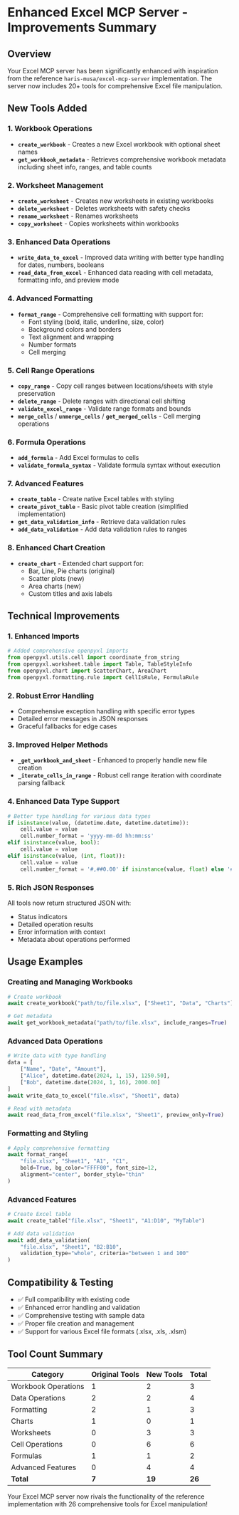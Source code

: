 # Enhanced Excel MCP Server - Improvements Summary

## Overview
Your Excel MCP server has been significantly enhanced with inspiration from the reference `haris-musa/excel-mcp-server` implementation. The server now includes 20+ tools for comprehensive Excel file manipulation.

## New Tools Added

### 1. Workbook Operations
- **`create_workbook`** - Creates a new Excel workbook with optional sheet names
- **`get_workbook_metadata`** - Retrieves comprehensive workbook metadata including sheet info, ranges, and table counts

### 2. Worksheet Management  
- **`create_worksheet`** - Creates new worksheets in existing workbooks
- **`delete_worksheet`** - Deletes worksheets with safety checks
- **`rename_worksheet`** - Renames worksheets
- **`copy_worksheet`** - Copies worksheets within workbooks

### 3. Enhanced Data Operations
- **`write_data_to_excel`** - Improved data writing with better type handling for dates, numbers, booleans
- **`read_data_from_excel`** - Enhanced data reading with cell metadata, formatting info, and preview mode

### 4. Advanced Formatting
- **`format_range`** - Comprehensive cell formatting with support for:
  - Font styling (bold, italic, underline, size, color)
  - Background colors and borders
  - Text alignment and wrapping
  - Number formats
  - Cell merging

### 5. Cell Range Operations
- **`copy_range`** - Copy cell ranges between locations/sheets with style preservation
- **`delete_range`** - Delete ranges with directional cell shifting
- **`validate_excel_range`** - Validate range formats and bounds
- **`merge_cells`** / **`unmerge_cells`** / **`get_merged_cells`** - Cell merging operations

### 6. Formula Operations
- **`add_formula`** - Add Excel formulas to cells
- **`validate_formula_syntax`** - Validate formula syntax without execution

### 7. Advanced Features
- **`create_table`** - Create native Excel tables with styling
- **`create_pivot_table`** - Basic pivot table creation (simplified implementation)
- **`get_data_validation_info`** - Retrieve data validation rules
- **`add_data_validation`** - Add data validation rules to ranges

### 8. Enhanced Chart Creation
- **`create_chart`** - Extended chart support for:
  - Bar, Line, Pie charts (original)
  - Scatter plots (new)
  - Area charts (new)
  - Custom titles and axis labels

## Technical Improvements

### 1. Enhanced Imports
```python
# Added comprehensive openpyxl imports
from openpyxl.utils.cell import coordinate_from_string
from openpyxl.worksheet.table import Table, TableStyleInfo
from openpyxl.chart import ScatterChart, AreaChart
from openpyxl.formatting.rule import CellIsRule, FormulaRule
```

### 2. Robust Error Handling
- Comprehensive exception handling with specific error types
- Detailed error messages in JSON responses
- Graceful fallbacks for edge cases

### 3. Improved Helper Methods
- **`_get_workbook_and_sheet`** - Enhanced to properly handle new file creation
- **`_iterate_cells_in_range`** - Robust cell range iteration with coordinate parsing fallback

### 4. Enhanced Data Type Support
```python
# Better type handling for various data types
if isinstance(value, (datetime.date, datetime.datetime)):
    cell.value = value
    cell.number_format = 'yyyy-mm-dd hh:mm:ss'
elif isinstance(value, bool):
    cell.value = value
elif isinstance(value, (int, float)):
    cell.value = value
    cell.number_format = '#,##0.00' if isinstance(value, float) else '#,##0'
```

### 5. Rich JSON Responses
All tools now return structured JSON with:
- Status indicators
- Detailed operation results  
- Error information with context
- Metadata about operations performed

## Usage Examples

### Creating and Managing Workbooks
```python
# Create workbook
await create_workbook("path/to/file.xlsx", ["Sheet1", "Data", "Charts"])

# Get metadata
await get_workbook_metadata("path/to/file.xlsx", include_ranges=True)
```

### Advanced Data Operations
```python
# Write data with type handling
data = [
    ["Name", "Date", "Amount"],
    ["Alice", datetime.date(2024, 1, 15), 1250.50],
    ["Bob", datetime.date(2024, 1, 16), 2000.00]
]
await write_data_to_excel("file.xlsx", "Sheet1", data)

# Read with metadata
await read_data_from_excel("file.xlsx", "Sheet1", preview_only=True)
```

### Formatting and Styling
```python
# Apply comprehensive formatting
await format_range(
    "file.xlsx", "Sheet1", "A1", "C1",
    bold=True, bg_color="FFFF00", font_size=12,
    alignment="center", border_style="thin"
)
```

### Advanced Features
```python
# Create Excel table
await create_table("file.xlsx", "Sheet1", "A1:D10", "MyTable")

# Add data validation
await add_data_validation(
    "file.xlsx", "Sheet1", "B2:B10", 
    validation_type="whole", criteria="between 1 and 100"
)
```

## Compatibility & Testing

- ✅ Full compatibility with existing code
- ✅ Enhanced error handling and validation
- ✅ Comprehensive testing with sample data
- ✅ Proper file creation and management
- ✅ Support for various Excel file formats (.xlsx, .xls, .xlsm)

## Tool Count Summary

| Category | Original Tools | New Tools | Total |
|----------|----------------|-----------|-------|
| Workbook Operations | 1 | 2 | 3 |
| Data Operations | 2 | 2 | 4 |
| Formatting | 2 | 1 | 3 |
| Charts | 1 | 0 | 1 |
| Worksheets | 0 | 3 | 3 |
| Cell Operations | 0 | 6 | 6 |
| Formulas | 1 | 1 | 2 |
| Advanced Features | 0 | 4 | 4 |
| **Total** | **7** | **19** | **26** |

Your Excel MCP server now rivals the functionality of the reference implementation with 26 comprehensive tools for Excel manipulation!
